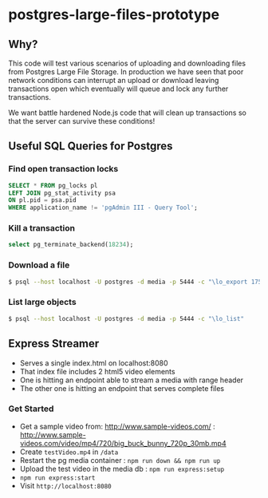 # postgres-large-files-prototype

## Why?

This code will test various scenarios of uploading and downloading files from Postgres Large File Storage. In production we have seen that poor network conditions can interrupt an upload or download leaving transactions open which eventually will queue and lock any further transactions.

We want battle hardened Node.js code that will clean up transactions so that the server can survive these conditions!

## Useful SQL Queries for Postgres

### Find open transaction locks
```sql
SELECT * FROM pg_locks pl
LEFT JOIN pg_stat_activity psa
ON pl.pid = psa.pid
WHERE application_name != 'pgAdmin III - Query Tool';
```

### Kill a transaction
```sql
select pg_terminate_backend(18234);
```

### Download a file
```bash
$ psql --host localhost -U postgres -d media -p 5444 -c "\lo_export 17531 '~/Desktop/download.test' "
```

### List large objects
```bash
$ psql --host localhost -U postgres -d media -p 5444 -c "\lo_list"
```

## Express Streamer

- Serves a single index.html on localhost:8080
- That index file includes 2 html5 video elements
- One is hitting an endpoint able to stream a media with range header
- The other one is hitting an endpoint that serves complete files 

### Get Started

- Get a sample video from: http://www.sample-videos.com/ : http://www.sample-videos.com/video/mp4/720/big_buck_bunny_720p_30mb.mp4
- Create `testVideo.mp4` in `/data`
- Restart the pg media container : `npm run down && npm run up`
- Upload the test video in the media db : `npm run express:setup`
- `npm run express:start`
- Visit `http://localhost:8080`
